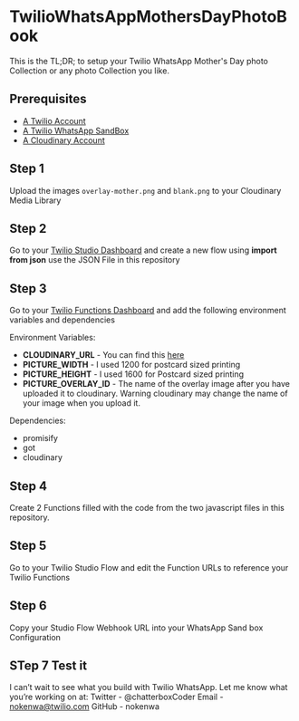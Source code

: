 # TwilioWhatsAppMothersDayPhotoBook

This is the TL;DR; to setup your Twilio WhatsApp Mother's Day photo Collection or any photo Collection you like.

## Prerequisites
- [A Twilio Account](www.twilio.com/referral/SaSofa)
- [A Twilio WhatsApp SandBox](https://www.twilio.com/docs/sms/whatsapp/quickstart/node#sign-up-for-twilio-and-activate-the-sandbox)
- [A Cloudinary Account](https://cloudinary.com/signup)

## Step 1 
Upload the images `overlay-mother.png` and `blank.png` to your Cloudinary Media Library

## Step 2
Go to your [Twilio Studio Dashboard](https://www.twilio.com/console/studio/dashboard) and create a new flow using **import from json** use the JSON File in this repository

## Step 3 
Go to your [Twilio Functions Dashboard](https://www.twilio.com/console/functions/configure) and add the following environment variables and dependencies

Environment Variables:
- **CLOUDINARY_URL** - You can find this [here](https://cloudinary.com/console)
- **PICTURE_WIDTH** - I used 1200 for postcard sized printing
- **PICTURE_HEIGHT** - I used 1600 for Postcard sized printing
- **PICTURE_OVERLAY_ID** - The name of the overlay image after you have uploaded it to cloudinary. Warning cloudinary may change the name of your image when you upload it.

Dependencies:
- promisify
- got
- cloudinary

## Step 4
Create 2 Functions filled with the code from the two javascript files in this repository.

## Step 5
Go to your Twilio Studio Flow and edit the Function URLs to reference your Twilio Functions

## Step 6
Copy your Studio Flow Webhook URL into your WhatsApp Sand box Configuration

## STep 7 Test it

I can’t wait to see what you build with Twilio WhatsApp. Let me know what you’re working on at:
Twitter - @chatterboxCoder
Email - nokenwa@twilio.com
GitHub - nokenwa
